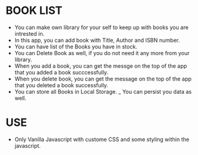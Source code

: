 # BOOK LIST
- You can make own library for your self to keep up with books you are intrested in. 
- In this app, you can add book with Title, Author and ISBN number. 
- You can have list of the Books you have in stock. 
- You can Delete Book as well, if you do not need it any more from your library. 
- When you add a book, you can get the messge on the top of the app that you added a book succcessfully. 
- When you delete book, you can get the message on the top of the app that you deleted a book successfully. 
- You can store all Books in Local Storage. 
_ You can persist you data as well. 

# USE
- Only Vanilla Javascript with custome CSS and some styling within the javascript. 
